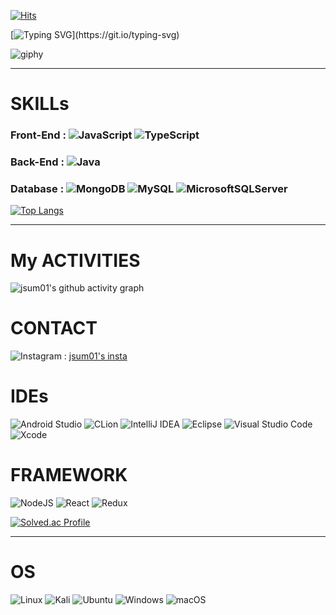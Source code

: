 <div align="left">

[![Hits](https://hits.seeyoufarm.com/api/count/incr/badge.svg?url=https%3A%2F%2Fgithub.com%2Fgjbae1212%2Fhit-counter&count_bg=%23545101&title_bg=%23C9AF00&icon=&icon_color=%23E7E7E7&title=TODAY...&edge_flat=false)](https://hits.seeyoufarm.com)

[![Typing SVG](https://readme-typing-svg.demolab.com?font=Fira+Code&size=24&pause=1000&color=F7E03C&width=500&lines=Hi+guys%2C+Welcome+to+DUIT's+space;Look+around!)](https://git.io/typing-svg)

![giphy](https://github.com/user-attachments/assets/8efd343a-bc34-4e78-8e91-21ff11a0370c)

---

# SKILLs
### Front-End : ![JavaScript](https://img.shields.io/badge/javascript-%23323330.svg?style=for-the-badge&logo=javascript&logoColor=%23F7DF1E) ![TypeScript](https://img.shields.io/badge/typescript-%23007ACC.svg?style=for-the-badge&logo=typescript&logoColor=white)
  
### Back-End : ![Java](https://img.shields.io/badge/java-%23ED8B00.svg?style=for-the-badge&logo=openjdk&logoColor=white)

### Database : ![MongoDB](https://img.shields.io/badge/MongoDB-%234ea94b.svg?style=for-the-badge&logo=mongodb&logoColor=white) ![MySQL](https://img.shields.io/badge/mysql-4479A1.svg?style=for-the-badge&logo=mysql&logoColor=white) ![MicrosoftSQLServer](https://img.shields.io/badge/Microsoft%20SQL%20Server-CC2927?style=for-the-badge&logo=microsoft%20sql%20server&logoColor=white)

[![Top Langs](https://github-readme-stats.vercel.app/api/top-langs/?username=jsum01&layout=compact&theme=dark)](https://github.com/jsum01/github-readme-stats)

---
# My ACTIVITIES
![jsum01's github activity graph](https://github-readme-activity-graph.vercel.app/graph?username=jsum01&theme=merko&days=30)

<div aligh="left">

# CONTACT
![Instagram](https://img.shields.io/badge/Instagram-%23E4405F.svg?style=for-the-badge&logo=Instagram&logoColor=white) : [jsum01's insta](https://www.instagram.com/thumb__01/)

# IDEs
![Android Studio](https://img.shields.io/badge/android%20studio-346ac1?style=for-the-badge&logo=android%20studio&logoColor=white)
![CLion](https://img.shields.io/badge/CLion-black?style=for-the-badge&logo=clion&logoColor=white)
![IntelliJ IDEA](https://img.shields.io/badge/IntelliJIDEA-000000.svg?style=for-the-badge&logo=intellij-idea&logoColor=white)
![Eclipse](https://img.shields.io/badge/Eclipse-FE7A16.svg?style=for-the-badge&logo=Eclipse&logoColor=white)
![Visual Studio Code](https://img.shields.io/badge/Visual%20Studio%20Code-0078d7.svg?style=for-the-badge&logo=visual-studio-code&logoColor=white)
![Xcode](https://img.shields.io/badge/Xcode-007ACC?style=for-the-badge&logo=Xcode&logoColor=white)

# FRAMEWORK 
![NodeJS](https://img.shields.io/badge/node.js-6DA55F?style=for-the-badge&logo=node.js&logoColor=white)
![React](https://img.shields.io/badge/react-%2320232a.svg?style=for-the-badge&logo=react&logoColor=%2361DAFB)
![Redux](https://img.shields.io/badge/redux-%23593d88.svg?style=for-the-badge&logo=redux&logoColor=white)


[![Solved.ac Profile](http://mazassumnida.wtf/api/v2/generate_badge?boj=54vaipxec30)](https://solved.ac/54vaipxec30)

---

# OS
![Linux](https://img.shields.io/badge/Linux-FCC624?style=for-the-badge&logo=linux&logoColor=black)
![Kali](https://img.shields.io/badge/Kali-268BEE?style=for-the-badge&logo=kalilinux&logoColor=white)
![Ubuntu](https://img.shields.io/badge/Ubuntu-E95420?style=for-the-badge&logo=ubuntu&logoColor=white)
![Windows](https://img.shields.io/badge/Windows-0078D6?style=for-the-badge&logo=windows&logoColor=white)
![macOS](https://img.shields.io/badge/mac%20os-000000?style=for-the-badge&logo=macos&logoColor=F0F0F0)


</div>
